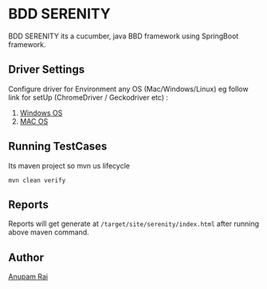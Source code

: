 # BDD SERENITY 

BDD SERENITY its a cucumber, java BBD framework using SpringBoot framework.

## Driver Settings 

Configure driver for Environment any OS (Mac/Windows/Linux)
eg follow link for setUp (ChromeDriver / Geckodriver etc) : 
1. [Windows OS](http://www.automationtestinghub.com/selenium-chromedriver/)
2. [MAC OS](https://www.kenst.com/2015/03/including-the-chromedriver-location-in-macos-system-path)

## Running TestCases

Its maven project so mvn us lifecycle

```mvn clean verify```

## Reports
Reports will get generate at ```/target/site/serenity/index.html``` after running above maven command.

## Author
[Anupam Rai](https://www.linkedin.com/in/anupam-rai-42874438/)
